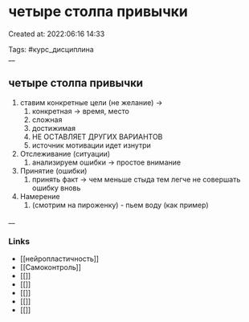 # четыре столпа привычки

Created at: 2022:06:16 14:33

Tags: #курс_дисциплина  
__ 

## четыре столпа привычки
1. ставим конкретные цели (не желание) -> 
	1. конкретная -> время, место 
	2. сложная
	3. достижимая
	4. НЕ ОСТАВЛЯЕТ ДРУГИХ ВАРИАНТОВ
	5. источник мотивации идет изнутри 
2. Отслеживание (ситуации)
	1. анализируем ошибки -> простое внимание 
3. Принятие (ошибки)
	1. принять факт -> чем меньше стыда тем легче не совершать ошибку вновь 
4. Намерение 
	1. (смотрим на пироженку) - пьем воду (как пример)



__

### Links
- [[нейропластичность]]
- [[Самоконтроль]]
- [[]]
- [[]]
- [[]]
- [[]]
- [[]]